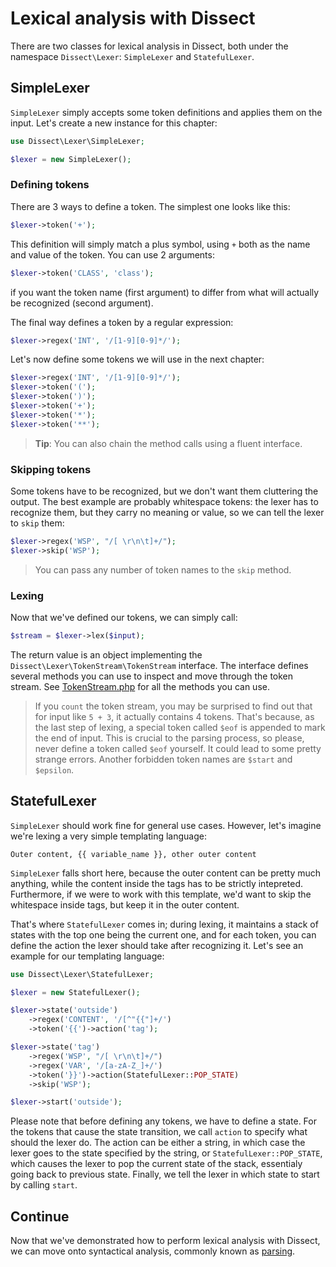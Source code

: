 Lexical analysis with Dissect
=============================

There are two classes for lexical analysis in Dissect, both under the
namespace `Dissect\Lexer`: `SimpleLexer` and `StatefulLexer`.

SimpleLexer
-----------

`SimpleLexer` simply accepts some token definitions and applies them on
the input. Let's create a new instance for this chapter:

```php
use Dissect\Lexer\SimpleLexer;

$lexer = new SimpleLexer();
```

### Defining tokens

There are 3 ways to define a token. The simplest one looks like this:

```php
$lexer->token('+');
```

This definition will simply match a plus symbol, using `+` both as the
name and value of the token. You can use 2 arguments:

```php
$lexer->token('CLASS', 'class');
```

if you want the token name (first argument) to differ from what will actually be
recognized (second argument).

The final way defines a token by a regular expression:

```php
$lexer->regex('INT', '/[1-9][0-9]*/');
```

Let's now define some tokens we will use in the next chapter:

```php
$lexer->regex('INT', '/[1-9][0-9]*/');
$lexer->token('(');
$lexer->token(')');
$lexer->token('+');
$lexer->token('*');
$lexer->token('**');
```

> **Tip**: You can also chain the method calls using a fluent interface.

### Skipping tokens

Some tokens have to be recognized, but we don't want them cluttering the
output. The best example are probably whitespace tokens: the lexer has
to recognize them, but they carry no meaning or value, so we can tell
the lexer to `skip` them:

```php
$lexer->regex('WSP', "/[ \r\n\t]+/");
$lexer->skip('WSP');
```

> You can pass any number of token names to the `skip` method.

### Lexing

Now that we've defined our tokens, we can simply call:

```php
$stream = $lexer->lex($input);
```

The return value is an object implementing the
`Dissect\Lexer\TokenStream\TokenStream` interface. The interface defines
several methods you can use to inspect and move through the token
stream. See [TokenStream.php][tokenstream] for all the methods you can
use.

> If you `count` the token stream, you may be surprised to find out that
> for input like `5 + 3`, it actually contains 4 tokens. That's because,
> as the last step of lexing, a special token called `$eof` is appended
> to mark the end of input. This is crucial to the parsing process, so
> please, never define a token called `$eof` yourself. It could lead to
> some pretty strange errors. Another forbidden token names are `$start`
> and `$epsilon`.

StatefulLexer
-------------

`SimpleLexer` should work fine for general use cases. However, let's
imagine we're lexing a very simple templating language:

    Outer content, {{ variable_name }}, other outer content

`SimpleLexer` falls short here, because the outer content can be pretty
much anything, while the content inside the tags has to be strictly
intepreted. Furthermore, if we were to work with this template, we'd
want to skip the whitespace inside tags, but keep it in the outer
content.

That's where `StatefulLexer` comes in; during lexing, it maintains a
stack of states with the top one being the current one, and for each
token, you can define the action the lexer should take after recognizing
it. Let's see an example for our templating language:

```php
use Dissect\Lexer\StatefulLexer;

$lexer = new StatefulLexer();

$lexer->state('outside')
    ->regex('CONTENT', '/[^"{{"]+/')
    ->token('{{')->action('tag');

$lexer->state('tag')
    ->regex('WSP', "/[ \r\n\t]+/")
    ->regex('VAR', '/[a-zA-Z_]+/')
    ->token('}}')->action(StatefulLexer::POP_STATE)
    ->skip('WSP');

$lexer->start('outside');
```

Please note that before defining any tokens, we have to define a state.
For the tokens that cause the state transition, we call `action` to
specify what should the lexer do. The action can be either a string, in
which case the lexer goes to the state specified by the string, or
`StatefulLexer::POP_STATE`, which causes the lexer to pop the current
state of the stack, essentialy going back to previous state.
Finally, we tell the lexer in which state to start by calling `start`.

Continue
--------

Now that we've demonstrated how to perform lexical analysis with
Dissect, we can move onto syntactical analysis, commonly known as
[parsing][parsing].

[tokenstream]: https://github.com/jakubledl/dissect/blob/master/src/Dissect/Lexer/TokenStream/TokenStream.php
[parsing]: parsing.md
